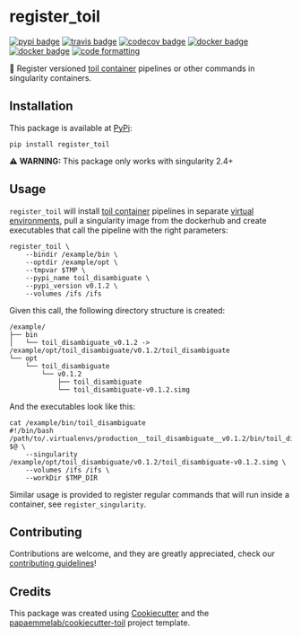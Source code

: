 # register_toil

[![pypi badge][pypi_badge]][pypi_base]
[![travis badge][travis_badge]][travis_base]
[![codecov badge][codecov_badge]][codecov_base]
[![docker badge][docker_badge]][docker_base]
[![docker badge][automated_badge]][docker_base]
[![code formatting][black_badge]][black_base]

👾 Register versioned [toil container] pipelines or other commands in singularity containers.

## Installation

This package is available at [PyPi][pypi_base]:

    pip install register_toil

⚠️ **WARNING:** This package only works with singularity 2.4+

## Usage

`register_toil` will install [toil container] pipelines in separate [virtual environments], pull a singularity image from the dockerhub and create executables that call the pipeline with the right parameters:

    register_toil \
        --bindir /example/bin \
        --optdir /example/opt \
        --tmpvar $TMP \
        --pypi_name toil_disambiguate \
        --pypi_version v0.1.2 \
        --volumes /ifs /ifs

Given this call, the following directory structure is created:

    /example/
    ├── bin
    │   └── toil_disambiguate_v0.1.2 -> /example/opt/toil_disambiguate/v0.1.2/toil_disambiguate
    └── opt
        └── toil_disambiguate
            └── v0.1.2
                ├── toil_disambiguate
                └── toil_disambiguate-v0.1.2.simg

And the executables look like this:

    cat /example/bin/toil_disambiguate
    #!/bin/bash
    /path/to/.virtualenvs/production__toil_disambiguate__v0.1.2/bin/toil_disambiguate $@ \
        --singularity /example/opt/toil_disambiguate/v0.1.2/toil_disambiguate-v0.1.2.simg \
        --volumes /ifs /ifs \
        --workDir $TMP_DIR

Similar usage is provided to register regular commands that will run inside a container, see `register_singularity`.

## Contributing

Contributions are welcome, and they are greatly appreciated, check our [contributing guidelines](.github/CONTRIBUTING.md)!

## Credits

This package was created using [Cookiecutter] and the
[papaemmelab/cookiecutter-toil] project template.

[virtual environments]: http://virtualenvwrapper.readthedocs.io/en/latest/
[toil container]: https://github.com/papaemmelab/toil_container
[singularity]: http://singularity.lbl.gov/
[docker2singularity]: https://github.com/singularityware/docker2singularity
[cookiecutter]: https://github.com/audreyr/cookiecutter
[papaemmelab/cookiecutter-toil]: https://github.com/papaemmelab/cookiecutter-toil
[`--batchSystem`]: http://toil.readthedocs.io/en/latest/developingWorkflows/batchSystem.html?highlight=BatchSystem
[docker_base]: https://hub.docker.com/r/papaemmelab/register_toil
[docker_badge]: https://img.shields.io/docker/build/papaemmelab/register_toil.svg
[automated_badge]: https://img.shields.io/docker/automated/papaemmelab/register_toil.svg
[codecov_badge]: https://codecov.io/gh/papaemmelab/register_toil/branch/master/graph/badge.svg
[codecov_base]: https://codecov.io/gh/papaemmelab/register_toil
[pypi_badge]: https://img.shields.io/pypi/v/register_toil.svg
[pypi_base]: https://pypi.org/pypi/register_toil
[travis_badge]: https://img.shields.io/travis/papaemmelab/register_toil.svg
[travis_base]: https://travis-ci.org/papaemmelab/register_toil
[black_badge]: https://img.shields.io/badge/code%20style-black-000000.svg
[black_base]: https://github.com/ambv/black
